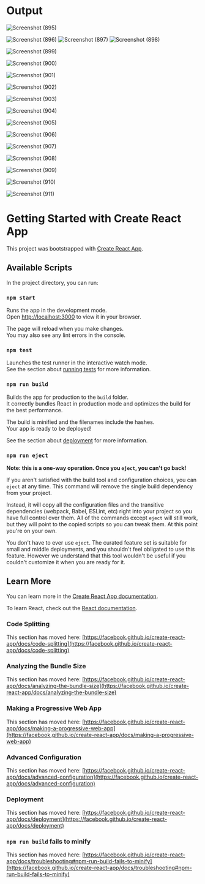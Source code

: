 # Output


![Screenshot (895)](https://github.com/Kshitij-More/Artist-react-app/assets/104292039/0318f561-eac1-41e9-8f04-e89603b2a413)

![Screenshot (896)](https://github.com/Kshitij-More/Artist-react-app/assets/104292039/daf2cefb-91f9-47d8-9733-42c594680c49)
![Screenshot (897)](https://github.com/Kshitij-More/Artist-react-app/assets/104292039/471c87c2-7c71-4f76-97fd-9f14526f8d2e)
![Screenshot (898)](https://github.com/Kshitij-More/Artist-react-app/assets/104292039/87033b21-59a6-4f10-a7b1-c94ea520e444)


![Screenshot (899)](https://github.com/Kshitij-More/Artist-react-app/assets/104292039/118b6726-c24d-495b-aaa6-1729467f69bc)

![Screenshot (900)](https://github.com/Kshitij-More/Artist-react-app/assets/104292039/dc72c961-1239-4cc2-8f7e-1f204a18d539)


![Screenshot (901)](https://github.com/Kshitij-More/Artist-react-app/assets/104292039/7b8acf5c-e947-446c-816e-b4cb57d2454a)

![Screenshot (902)](https://github.com/Kshitij-More/Artist-react-app/assets/104292039/ecf1d93e-dc6f-4fed-9ab5-542b5a07bd40)

![Screenshot (903)](https://github.com/Kshitij-More/Artist-react-app/assets/104292039/3405da16-8418-4986-bd78-06321243be0a)

![Screenshot (904)](https://github.com/Kshitij-More/Artist-react-app/assets/104292039/16170594-c664-4271-ac05-1b03cef75839)

![Screenshot (905)](https://github.com/Kshitij-More/Artist-react-app/assets/104292039/b345f895-009f-4d48-9476-03658a708517)


![Screenshot (906)](https://github.com/Kshitij-More/Artist-react-app/assets/104292039/cb8eb1f4-2124-4550-874e-0f0a8273407e)

![Screenshot (907)](https://github.com/Kshitij-More/Artist-react-app/assets/104292039/aad7134e-9fcf-43b8-b226-4f029ec0fa53)

![Screenshot (908)](https://github.com/Kshitij-More/Artist-react-app/assets/104292039/7575516e-47c6-4bde-80c3-8c04c759b81d)

![Screenshot (909)](https://github.com/Kshitij-More/Artist-react-app/assets/104292039/806e9808-bcb3-41b5-89aa-73fbccf52526)

![Screenshot (910)](https://github.com/Kshitij-More/Artist-react-app/assets/104292039/955a24af-81e2-482a-a993-c2617f902e76)

![Screenshot (911)](https://github.com/Kshitij-More/Artist-react-app/assets/104292039/6462b479-7805-4be5-8b49-4728219473b4)


# Getting Started with Create React App

This project was bootstrapped with [Create React App](https://github.com/facebook/create-react-app).

## Available Scripts

In the project directory, you can run:

### `npm start`

Runs the app in the development mode.\
Open [http://localhost:3000](http://localhost:3000) to view it in your browser.

The page will reload when you make changes.\
You may also see any lint errors in the console.

### `npm test`

Launches the test runner in the interactive watch mode.\
See the section about [running tests](https://facebook.github.io/create-react-app/docs/running-tests) for more information.

### `npm run build`

Builds the app for production to the `build` folder.\
It correctly bundles React in production mode and optimizes the build for the best performance.

The build is minified and the filenames include the hashes.\
Your app is ready to be deployed!

See the section about [deployment](https://facebook.github.io/create-react-app/docs/deployment) for more information.

### `npm run eject`

**Note: this is a one-way operation. Once you `eject`, you can't go back!**

If you aren't satisfied with the build tool and configuration choices, you can `eject` at any time. This command will remove the single build dependency from your project.

Instead, it will copy all the configuration files and the transitive dependencies (webpack, Babel, ESLint, etc) right into your project so you have full control over them. All of the commands except `eject` will still work, but they will point to the copied scripts so you can tweak them. At this point you're on your own.

You don't have to ever use `eject`. The curated feature set is suitable for small and middle deployments, and you shouldn't feel obligated to use this feature. However we understand that this tool wouldn't be useful if you couldn't customize it when you are ready for it.

## Learn More

You can learn more in the [Create React App documentation](https://facebook.github.io/create-react-app/docs/getting-started).

To learn React, check out the [React documentation](https://reactjs.org/).

### Code Splitting

This section has moved here: [https://facebook.github.io/create-react-app/docs/code-splitting](https://facebook.github.io/create-react-app/docs/code-splitting)

### Analyzing the Bundle Size

This section has moved here: [https://facebook.github.io/create-react-app/docs/analyzing-the-bundle-size](https://facebook.github.io/create-react-app/docs/analyzing-the-bundle-size)

### Making a Progressive Web App

This section has moved here: [https://facebook.github.io/create-react-app/docs/making-a-progressive-web-app](https://facebook.github.io/create-react-app/docs/making-a-progressive-web-app)

### Advanced Configuration

This section has moved here: [https://facebook.github.io/create-react-app/docs/advanced-configuration](https://facebook.github.io/create-react-app/docs/advanced-configuration)

### Deployment

This section has moved here: [https://facebook.github.io/create-react-app/docs/deployment](https://facebook.github.io/create-react-app/docs/deployment)

### `npm run build` fails to minify

This section has moved here: [https://facebook.github.io/create-react-app/docs/troubleshooting#npm-run-build-fails-to-minify](https://facebook.github.io/create-react-app/docs/troubleshooting#npm-run-build-fails-to-minify)


